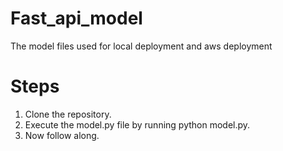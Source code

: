 # Fast_api_model
The model files used for local deployment and aws deployment

# Steps
1. Clone the repository.
2. Execute the model.py file by running python model.py.
3. Now follow along.
